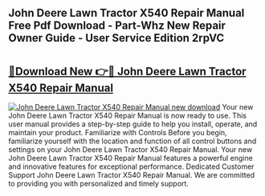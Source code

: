 ## John Deere Lawn Tractor X540 Repair Manual Free Pdf Download - Part-Whz New Repair Owner Guide - User Service Edition 2rpVC

# <h2><a href="http://bc62743.oget.top/?id=John+Deere+Lawn+Tractor+X540+Repair+Manual">🔗Download New 👉🔴 John Deere Lawn Tractor X540 Repair Manual</a></h2>

[![John Deere Lawn Tractor X540 Repair Manual new download](https://i.imgur.com/5g1atiW.png)](http://bc62743.oget.top/?id=John+Deere+Lawn+Tractor+X540+Repair+Manual)
Your new John Deere Lawn Tractor X540 Repair Manual is now ready to use. This user manual provides a step-by-step guide to help you install, operate, and maintain your product. Familiarize with Controls Before you begin, familiarize yourself with the location and function of all control buttons and settings on your John Deere Lawn Tractor X540 Repair Manual. Your new John Deere Lawn Tractor X540 Repair Manual features a powerful engine and innovative features for exceptional performance. Dedicated Customer Support John Deere Lawn Tractor X540 Repair Manual. We are committed to providing you with personalized and timely support.
